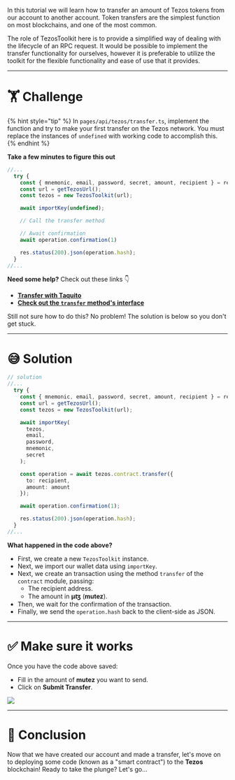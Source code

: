 In this tutorial we will learn how to transfer an amount of Tezos tokens from our account to another account. Token transfers are the simplest function on most blockchains, and one of the most common.

The role of TezosToolkit here is to provide a simplified way of dealing with the lifecycle of an RPC request. It would be possible to implement the transfer functionality for ourselves, however it is preferable to utilize the toolkit for the flexible functionality and ease of use that it provides.

---

# 🏋️ Challenge

{% hint style="tip" %}
In `pages/api/tezos/transfer.ts`, implement the function and try to make your first transfer on the Tezos network. You must replace the instances of `undefined` with working code to accomplish this.
{% endhint %}

**Take a few minutes to figure this out**

```typescript
//...
  try {
    const { mnemonic, email, password, secret, amount, recipient } = req.body
    const url = getTezosUrl();
    const tezos = new TezosToolkit(url);

    await importKey(undefined);

    // Call the transfer method

    // Await confirmation
    await operation.confirmation(1)

    res.status(200).json(operation.hash);
  }
//...
```

**Need some help?** Check out these links 👇

- [**Transfer with Taquito**](https://tezostaquito.io/docs/quick_start/#transfer)
- [**Check out the `transfer` method's interface**](https://tezostaquito.io/typedoc/interfaces/_taquito_taquito.contractprovider.html#transfer)

Still not sure how to do this? No problem! The solution is below so you don't get stuck.

---

# 😅 Solution

```typescript
// solution
//...
  try {
    const { mnemonic, email, password, secret, amount, recipient } = req.body;
    const url = getTezosUrl();
    const tezos = new TezosToolkit(url);

    await importKey(
      tezos,
      email,
      password,
      mnemonic,
      secret
    );

    const operation = await tezos.contract.transfer({
      to: recipient,
      amount: amount
    });

    await operation.confirmation(1);

    res.status(200).json(operation.hash);
  }
//...
```

**What happened in the code above?**

- First, we create a new `TezosToolkit` instance.
- Next, we import our wallet data using `importKey`.
- Next, we create an transaction using the method `transfer` of the `contract` module, passing:
  - The recipient address.
  - The amount in **μꜩ** (**mutez**).
- Then, we wait for the confirmation of the transaction.
- Finally, we send the `operation.hash` back to the client-side as JSON.

---

# ✅ Make sure it works

Once you have the code above saved:

- Fill in the amount of **mutez** you want to send.
- Click on **Submit Transfer**.

![](https://raw.githubusercontent.com/figment-networks/learn-web3-dapp/main/markdown/__images__/tezos/tezos-transfer.gif)

---

# 🏁 Conclusion

Now that we have created our account and made a transfer, let's move on to deploying some code (known as a "smart contract") to the **Tezos** blockchain! Ready to take the plunge? Let's go...
